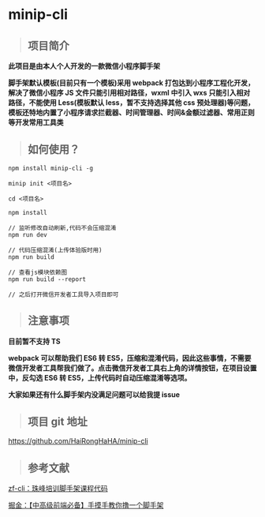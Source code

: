 # minip-cli

> ## 项目简介

**此项目是由本人个人开发的一款微信小程序脚手架**

**脚手架默认模板(目前只有一个模板)采用 webpack 打包达到小程序工程化开发，解决了微信小程序 JS 文件只能引用相对路径，wxml 中引入 wxs 只能引入相对路径，不能使用 Less(模板默认 less，暂不支持选择其他 css 预处理器)等问题，模板还特地内置了小程序请求拦截器、时间管理器、时间&金额过滤器、常用正则等开发常用工具类**

> ## 如何使用？

```
npm install minip-cli -g

minip init <项目名>

cd <项目名>

npm install

// 监听修改自动刷新,代码不会压缩混淆
npm run dev

// 代码压缩混淆(上传体验版时用)
npm run build

// 查看js模块依赖图
npm run build --report

// 之后打开微信开发者工具导入项目即可

```

> ## 注意事项

**目前暂不支持 TS**

**webpack 可以帮助我们 ES6 转 ES5，压缩和混淆代码，因此这些事情，不需要微信开发者工具帮我们做了。点击微信开发者工具右上角的详情按钮，在项目设置中，反勾选 ES6 转 ES5，上传代码时自动压缩混淆等选项。**

**大家如果还有什么脚手架内没满足问题可以给我提 issue**

> ## 项目 git 地址

<https://github.com/HaiRongHaHA/minip-cli>

> ## 参考文献

[zf-cli：珠峰培训脚手架课程代码](https://gitee.com/Jerret321/zf-cli/)

[掘金：【中高级前端必备】手摸手教你撸一个脚手架](https://juejin.im/post/5d37d982e51d45108c59a635)
